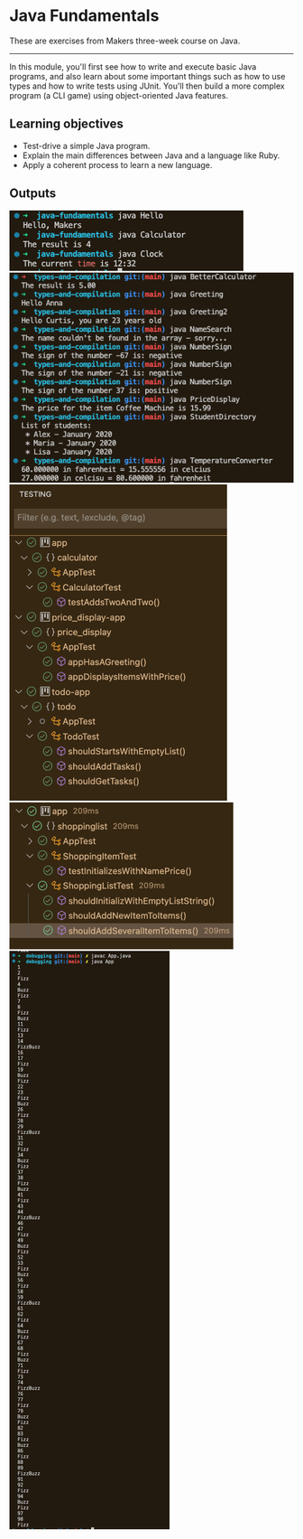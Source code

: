 # Java Fundamentals

These are exercises from Makers three-week course on Java.


----
In this module, you'll first see how to write and execute basic Java programs, and also learn about some important things such as how to use types and how to write tests using JUnit. You'll then build a more complex program (a CLI game) using object-oriented Java features.

## Learning objectives
* Test-drive a simple Java program.
* Explain the main differences between Java and a language like Ruby.
* Apply a coherent process to learn a new language.

## Outputs

<img src="https://github.com/EvSivtsova/java-fundamentals/blob/main/outputs/first_java_programs_output.png">
<img src="https://github.com/EvSivtsova/java-fundamentals/blob/main/outputs/types_and_compilation_output.png">
<img src="https://github.com/EvSivtsova/java-fundamentals/blob/main/outputs/testing_output.png">
<img src="https://github.com/EvSivtsova/java-fundamentals/blob/main/outputs/testing_ShoppingList_output.png">
<img src="https://github.com/EvSivtsova/java-fundamentals/blob/main/outputs/debugging_fizzbuzz_output.png">
